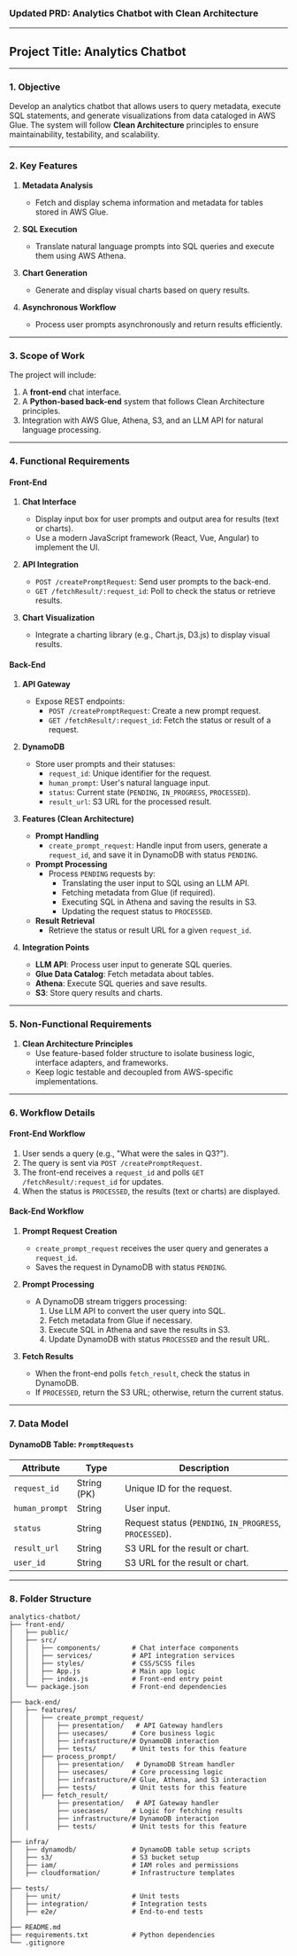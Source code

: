 ### Updated PRD: Analytics Chatbot with Clean Architecture

---

## **Project Title: Analytics Chatbot**

---

### **1. Objective**
Develop an analytics chatbot that allows users to query metadata, execute SQL statements, and generate visualizations from data cataloged in AWS Glue. The system will follow **Clean Architecture** principles to ensure maintainability, testability, and scalability.

---

### **2. Key Features**
1. **Metadata Analysis**  
   - Fetch and display schema information and metadata for tables stored in AWS Glue.

2. **SQL Execution**  
   - Translate natural language prompts into SQL queries and execute them using AWS Athena.

3. **Chart Generation**  
   - Generate and display visual charts based on query results.

4. **Asynchronous Workflow**  
   - Process user prompts asynchronously and return results efficiently.

---

### **3. Scope of Work**
The project will include:
1. A **front-end** chat interface.
2. A **Python-based back-end** system that follows Clean Architecture principles.
3. Integration with AWS Glue, Athena, S3, and an LLM API for natural language processing.

---

### **4. Functional Requirements**
#### **Front-End**
1. **Chat Interface**  
   - Display input box for user prompts and output area for results (text or charts).
   - Use a modern JavaScript framework (React, Vue, Angular) to implement the UI.

2. **API Integration**  
   - `POST /createPromptRequest`: Send user prompts to the back-end.
   - `GET /fetchResult/:request_id`: Poll to check the status or retrieve results.

3. **Chart Visualization**  
   - Integrate a charting library (e.g., Chart.js, D3.js) to display visual results.

#### **Back-End**
1. **API Gateway**
   - Expose REST endpoints:
     - `POST /createPromptRequest`: Create a new prompt request.
     - `GET /fetchResult/:request_id`: Fetch the status or result of a request.

2. **DynamoDB**
   - Store user prompts and their statuses:
     - `request_id`: Unique identifier for the request.
     - `human_prompt`: User's natural language input.
     - `status`: Current state (`PENDING`, `IN_PROGRESS`, `PROCESSED`).
     - `result_url`: S3 URL for the processed result.

3. **Features (Clean Architecture)**
   - **Prompt Handling**  
     - `create_prompt_request`: Handle input from users, generate a `request_id`, and save it in DynamoDB with status `PENDING`.
   - **Prompt Processing**  
     - Process `PENDING` requests by:
       - Translating the user input to SQL using an LLM API.
       - Fetching metadata from Glue (if required).
       - Executing SQL in Athena and saving the results in S3.
       - Updating the request status to `PROCESSED`.
   - **Result Retrieval**  
     - Retrieve the status or result URL for a given `request_id`.

4. **Integration Points**
   - **LLM API**: Process user input to generate SQL queries.
   - **Glue Data Catalog**: Fetch metadata about tables.
   - **Athena**: Execute SQL queries and save results.
   - **S3**: Store query results and charts.

---

### **5. Non-Functional Requirements**
1. **Clean Architecture Principles**
   - Use feature-based folder structure to isolate business logic, interface adapters, and frameworks.
   - Keep logic testable and decoupled from AWS-specific implementations.

---

### **6. Workflow Details**
#### **Front-End Workflow**
1. User sends a query (e.g., "What were the sales in Q3?").
2. The query is sent via `POST /createPromptRequest`.
3. The front-end receives a `request_id` and polls `GET /fetchResult/:request_id` for updates.
4. When the status is `PROCESSED`, the results (text or charts) are displayed.

#### **Back-End Workflow**
1. **Prompt Request Creation**  
   - `create_prompt_request` receives the user query and generates a `request_id`.
   - Saves the request in DynamoDB with status `PENDING`.

2. **Prompt Processing**  
   - A DynamoDB stream triggers processing:
     1. Use LLM API to convert the user query into SQL.
     2. Fetch metadata from Glue if necessary.
     3. Execute SQL in Athena and save the results in S3.
     4. Update DynamoDB with status `PROCESSED` and the result URL.

3. **Fetch Results**  
   - When the front-end polls `fetch_result`, check the status in DynamoDB.
   - If `PROCESSED`, return the S3 URL; otherwise, return the current status.

---

### **7. Data Model**
#### **DynamoDB Table: `PromptRequests`**
| **Attribute**      | **Type**    | **Description**                           |
|--------------------|-------------|-------------------------------------------|
| `request_id`       | String (PK) | Unique ID for the request.                |
| `human_prompt`     | String      | User input.                               |
| `status`           | String      | Request status (`PENDING`, `IN_PROGRESS`, `PROCESSED`). |
| `result_url`       | String      | S3 URL for the result or chart.           |
| `user_id`       | String      | S3 URL for the result or chart.           |
---

### **8. Folder Structure**

```
analytics-chatbot/
├── front-end/
│   ├── public/
│   ├── src/
│   │   ├── components/        # Chat interface components
│   │   ├── services/          # API integration services
│   │   ├── styles/            # CSS/SCSS files
│   │   ├── App.js             # Main app logic
│   │   ├── index.js           # Front-end entry point
│   └── package.json           # Front-end dependencies
│
├── back-end/
│   ├── features/
│   │   ├── create_prompt_request/
│   │   │   ├── presentation/   # API Gateway handlers
│   │   │   ├── usecases/      # Core business logic
│   │   │   ├── infrastructure/# DynamoDB interaction
│   │   │   ├── tests/         # Unit tests for this feature
│   │   ├── process_prompt/
│   │   │   ├── presentation/   # DynamoDB Stream handler
│   │   │   ├── usecases/      # Core processing logic
│   │   │   ├── infrastructure/# Glue, Athena, and S3 interaction
│   │   │   ├── tests/         # Unit tests for this feature
│   │   ├── fetch_result/
│   │       ├── presentation/   # API Gateway handler
│   │       ├── usecases/      # Logic for fetching results
│   │       ├── infrastructure/# DynamoDB interaction
│   │       ├── tests/         # Unit tests for this feature
│
├── infra/
│   ├── dynamodb/              # DynamoDB table setup scripts
│   ├── s3/                    # S3 bucket setup
│   ├── iam/                   # IAM roles and permissions
│   ├── cloudformation/        # Infrastructure templates
│
├── tests/
│   ├── unit/                  # Unit tests
│   ├── integration/           # Integration tests
│   ├── e2e/                   # End-to-end tests
│
├── README.md
├── requirements.txt           # Python dependencies
└── .gitignore
```

